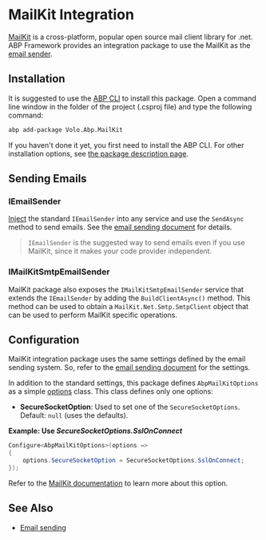 ﻿# MailKit Integration

[MailKit](http://www.mimekit.net/) is a cross-platform, popular open source mail client library for .net. ABP Framework provides an integration package to use the MailKit as the [email sender](Emailing.md).

## Installation

It is suggested to use the [ABP CLI](CLI.md) to install this package. Open a command line window in the folder of the project (.csproj file) and type the following command:

````bash
abp add-package Volo.Abp.MailKit
````

If you haven't done it yet, you first need to install the ABP CLI. For other installation options, see [the package description page](https://abp.io/package-detail/Volo.Abp.MailKit).

## Sending Emails

### IEmailSender

[Inject](Dependency-Injection.md) the standard `IEmailSender` into any service and use the `SendAsync` method to send emails. See the [email sending document](Emailing.md) for details.

> `IEmailSender` is the suggested way to send emails even if you use MailKit, since it makes your code provider independent.

### IMailKitSmtpEmailSender

MailKit package also exposes the `IMailKitSmtpEmailSender` service that extends the `IEmailSender` by adding the `BuildClientAsync()` method. This method can be used to obtain a `MailKit.Net.Smtp.SmtpClient` object that can be used to perform MailKit specific operations.

## Configuration

MailKit integration package uses the same settings defined by the email sending system. So, refer to the [email sending document](Emailing.md) for the settings.

In addition to the standard settings, this package defines `AbpMailKitOptions` as a simple [options](Options.md) class. This class defines only one options:

* **SecureSocketOption**: Used to set one of the `SecureSocketOptions`. Default: `null` (uses the defaults).

**Example: Use *SecureSocketOptions.SslOnConnect***

````csharp
Configure<AbpMailKitOptions>(options =>
{
    options.SecureSocketOption = SecureSocketOptions.SslOnConnect;
});
````

Refer to the [MailKit documentation](http://www.mimekit.net/) to learn more about this option.

## See Also

* [Email sending](Emailing.md)